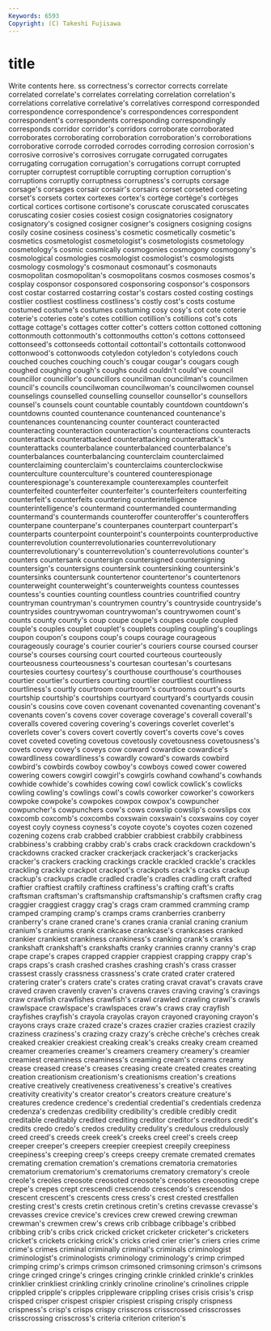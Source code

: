 ```yaml
---
Keywords: 6593 
Copyright: (C) Takeshi Fujisawa
---
```


# title

Write contents here.
ss correctness's corrector corrects correlate correlated
correlate's correlates correlating correlation correlation's correlations correlative correlative's correlatives correspond
corresponded correspondence correspondence's correspondences correspondent correspondent's correspondents corresponding correspondingly corresponds
corridor corridor's corridors corroborate corroborated corroborates corroborating corroboration corroboration's corroborations
corroborative corrode corroded corrodes corroding corrosion corrosion's corrosive corrosive's corrosives
corrugate corrugated corrugates corrugating corrugation corrugation's corrugations corrupt corrupted corrupter
corruptest corruptible corrupting corruption corruption's corruptions corruptly corruptness corruptness's corrupts
corsage corsage's corsages corsair corsair's corsairs corset corseted corseting corset's
corsets cortex cortexes cortex's cortège cortège's cortèges cortical cortices cortisone
cortisone's coruscate coruscated coruscates coruscating cosier cosies cosiest cosign cosignatories
cosignatory cosignatory's cosigned cosigner cosigner's cosigners cosigning cosigns cosily cosine
cosiness cosiness's cosmetic cosmetically cosmetic's cosmetics cosmetologist cosmetologist's cosmetologists cosmetology
cosmetology's cosmic cosmically cosmogonies cosmogony cosmogony's cosmological cosmologies cosmologist cosmologist's
cosmologists cosmology cosmology's cosmonaut cosmonaut's cosmonauts cosmopolitan cosmopolitan's cosmopolitans cosmos
cosmoses cosmos's cosplay cosponsor cosponsored cosponsoring cosponsor's cosponsors cost costar
costarred costarring costar's costars costed costing costings costlier costliest costliness
costliness's costly cost's costs costume costumed costume's costumes costuming cosy
cosy's cot cote coterie coterie's coteries cote's cotes cotillion cotillion's
cotillions cot's cots cottage cottage's cottages cotter cotter's cotters cotton
cottoned cottoning cottonmouth cottonmouth's cottonmouths cotton's cottons cottonseed cottonseed's cottonseeds
cottontail cottontail's cottontails cottonwood cottonwood's cottonwoods cotyledon cotyledon's cotyledons couch
couched couches couching couch's cougar cougar's cougars cough coughed coughing
cough's coughs could couldn't could've council councillor councillor's councillors councilman
councilman's councilmen council's councils councilwoman councilwoman's councilwomen counsel counselings counselled
counselling counsellor counsellor's counsellors counsel's counsels count countable countably countdown
countdown's countdowns counted countenance countenanced countenance's countenances countenancing counter counteract
counteracted counteracting counteraction counteraction's counteractions counteracts counterattack counterattacked counterattacking counterattack's
counterattacks counterbalance counterbalanced counterbalance's counterbalances counterbalancing counterclaim counterclaimed counterclaiming counterclaim's
counterclaims counterclockwise counterculture counterculture's countered counterespionage counterespionage's counterexample counterexamples counterfeit
counterfeited counterfeiter counterfeiter's counterfeiters counterfeiting counterfeit's counterfeits countering counterintelligence counterintelligence's
countermand countermanded countermanding countermand's countermands counteroffer counteroffer's counteroffers counterpane counterpane's
counterpanes counterpart counterpart's counterparts counterpoint counterpoint's counterpoints counterproductive counterrevolution counterrevolutionaries
counterrevolutionary counterrevolutionary's counterrevolution's counterrevolutions counter's counters countersank countersign countersigned countersigning
countersign's countersigns countersink countersinking countersink's countersinks countersunk countertenor countertenor's countertenors
counterweight counterweight's counterweights countess countesses countess's counties counting countless countries
countrified country countryman countryman's countrymen country's countryside countryside's countrysides countrywoman
countrywoman's countrywomen count's counts county county's coup coupe coupe's coupes
couple coupled couple's couples couplet couplet's couplets coupling coupling's couplings
coupon coupon's coupons coup's coups courage courageous courageously courage's courier
courier's couriers course coursed courser course's courses coursing court courted
courteous courteously courteousness courteousness's courtesan courtesan's courtesans courtesies courtesy courtesy's
courthouse courthouse's courthouses courtier courtier's courtiers courting courtlier courtliest courtliness
courtliness's courtly courtroom courtroom's courtrooms court's courts courtship courtship's courtships
courtyard courtyard's courtyards cousin cousin's cousins cove coven covenant covenanted
covenanting covenant's covenants coven's covens cover coverage coverage's coverall coverall's
coveralls covered covering covering's coverings coverlet coverlet's coverlets cover's covers
covert covertly covert's coverts cove's coves covet coveted coveting covetous
covetously covetousness covetousness's covets covey covey's coveys cow coward cowardice
cowardice's cowardliness cowardliness's cowardly coward's cowards cowbird cowbird's cowbirds cowboy
cowboy's cowboys cowed cower cowered cowering cowers cowgirl cowgirl's cowgirls
cowhand cowhand's cowhands cowhide cowhide's cowhides cowing cowl cowlick cowlick's
cowlicks cowling cowling's cowlings cowl's cowls coworker coworker's coworkers cowpoke
cowpoke's cowpokes cowpox cowpox's cowpuncher cowpuncher's cowpunchers cow's cows cowslip
cowslip's cowslips cox coxcomb coxcomb's coxcombs coxswain coxswain's coxswains coy
coyer coyest coyly coyness coyness's coyote coyote's coyotes cozen cozened
cozening cozens crab crabbed crabbier crabbiest crabbily crabbiness crabbiness's crabbing
crabby crab's crabs crack crackdown crackdown's crackdowns cracked cracker crackerjack
crackerjack's crackerjacks cracker's crackers cracking crackings crackle crackled crackle's crackles
crackling crackly crackpot crackpot's crackpots crack's cracks crackup crackup's crackups
cradle cradled cradle's cradles cradling craft crafted craftier craftiest craftily
craftiness craftiness's crafting craft's crafts craftsman craftsman's craftsmanship craftsmanship's craftsmen
crafty crag craggier craggiest craggy crag's crags cram crammed cramming
cramp cramped cramping cramp's cramps crams cranberries cranberry cranberry's crane
craned crane's cranes crania cranial craning cranium cranium's craniums crank
crankcase crankcase's crankcases cranked crankier crankiest crankiness crankiness's cranking crank's
cranks crankshaft crankshaft's crankshafts cranky crannies cranny cranny's crap crape
crape's crapes crapped crappier crappiest crapping crappy crap's craps craps's
crash crashed crashes crashing crash's crass crasser crassest crassly crassness
crassness's crate crated crater cratered cratering crater's craters crate's crates
crating cravat cravat's cravats crave craved craven cravenly craven's cravens
craves craving craving's cravings craw crawfish crawfishes crawfish's crawl crawled
crawling crawl's crawls crawlspace crawlspace's crawlspaces craw's craws cray crayfish
crayfishes crayfish's crayola crayolas crayon crayoned crayoning crayon's crayons crays
craze crazed craze's crazes crazier crazies craziest crazily craziness craziness's
crazing crazy crazy's crèche crèche's crèches creak creaked creakier creakiest
creaking creak's creaks creaky cream creamed creamer creameries creamer's creamers
creamery creamery's creamier creamiest creaminess creaminess's creaming cream's creams creamy
crease creased crease's creases creasing create created creates creating creation
creationism creationism's creationisms creation's creations creative creatively creativeness creativeness's creative's
creatives creativity creativity's creator creator's creators creature creature's creatures credence
credence's credential credential's credentials credenza credenza's credenzas credibility credibility's credible
credibly credit creditable creditably credited crediting creditor creditor's creditors credit's
credits credo credo's credos credulity credulity's credulous credulously creed creed's
creeds creek creek's creeks creel creel's creels creep creeper creeper's
creepers creepier creepiest creepily creepiness creepiness's creeping creep's creeps creepy
cremate cremated cremates cremating cremation cremation's cremations crematoria crematories crematorium
crematorium's crematoriums crematory crematory's creole creole's creoles creosote creosoted creosote's
creosotes creosoting crepe crepe's crepes crept crescendi crescendo crescendo's crescendos
crescent crescent's crescents cress cress's crest crested crestfallen cresting crest's
crests cretin cretinous cretin's cretins crevasse crevasse's crevasses crevice crevice's
crevices crew crewed crewing crewman crewman's crewmen crew's crews crib
cribbage cribbage's cribbed cribbing crib's cribs crick cricked cricket cricketer
cricketer's cricketers cricket's crickets cricking crick's cricks cried crier crier's
criers cries crime crime's crimes criminal criminally criminal's criminals criminologist
criminologist's criminologists criminology criminology's crimp crimped crimping crimp's crimps crimson
crimsoned crimsoning crimson's crimsons cringe cringed cringe's cringes cringing crinkle
crinkled crinkle's crinkles crinklier crinkliest crinkling crinkly crinoline crinoline's crinolines
cripple crippled cripple's cripples crippleware crippling crises crisis crisis's crisp
crisped crisper crispest crispier crispiest crisping crisply crispness crispness's crisp's
crisps crispy crisscross crisscrossed crisscrosses crisscrossing crisscross's criteria criterion criterion's
